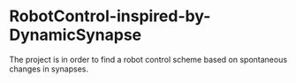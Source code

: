 # RobotControl-inspired-by-DynamicSynapse
The project is in order to find a robot control scheme based on spontaneous changes in synapses.
